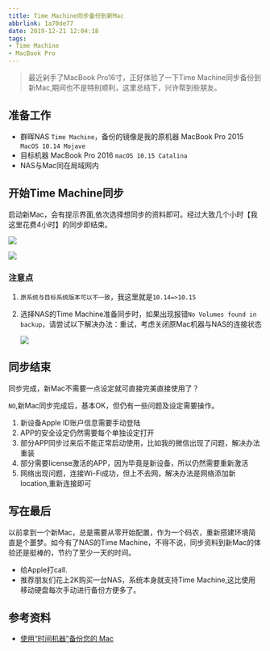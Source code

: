 ```yaml
---
title: Time Machine同步备份到新Mac
abbrlink: 1a70de77
date: 2019-12-21 12:04:18
tags:
- Time Machine
- MacBook Pro
---
```

> 最近剁手了MacBook Pro16寸，正好体验了一下Time Machine同步备份到新Mac,期间也不是特别顺利，这里总结下，兴许帮到些朋友。

## 准备工作
- 群晖NAS `Time Machine`，备份的镜像是我的原机器 MacBook Pro 2015 `MacOS 10.14 Mojave`
- 目标机器 MacBook Pro 2016 `macOS 10.15 Catalina`
- NAS与Mac同在局域网内

## 开始Time Machine同步
启动新Mac，会有提示界面,依次选择想同步的资料即可。经过大致几个小时【我这里花费4小时】的同步即结束。

![](http://static.1991421.cn/2019-12-21-124532.jpg)

![](http://static.1991421.cn/2019-12-21-125059.png)

### 注意点
1. `原系统与目标系统版本可以不一致`，我这里就是`10.14=>10.15`
2. 选择NAS的Time Machine准备同步时，如果出现报错`No Volumes found in backup`，请尝试以下解决办法：重试，考虑关闭原Mac机器与NAS的连接状态

   ![](http://static.1991421.cn/2019-12-21-124645.png)

## 同步结束

同步完成，新Mac不需要一点设定就可直接完美直接使用了？

`NO`,新Mac同步完成后，基本OK，但仍有一些问题及设定需要操作。

1. 新设备Apple ID账户信息需要手动登陆
2. APP的安全设定仍然需要每个单独设定打开
3. 部分APP同步过来后不能正常启动使用，比如我的微信出现了问题，解决办法重装
4. 部分需要license激活的APP，因为毕竟是新设备，所以仍然需要重新激活
5. 网络出现问题，连接Wi-Fi成功，但上不去网，解决办法是网络添加新location,重新连接即可

## 写在最后
以前拿到一个新Mac，总是需要从零开始配置，作为一个码农，重新搭建环境简直是个噩梦。如今有了NAS的Time Machine，不得不说，同步资料到新Mac的体验还是挺棒的，节约了至少一天的时间。

- 给Apple打call.
- 推荐朋友们花上2K购买一台NAS，系统本身就支持Time Machine,这比使用移动硬盘每次手动进行备份方便多了。

## 参考资料
- [使用“时间机器”备份您的 Mac](https://support.apple.com/zh-cn/HT201250)
